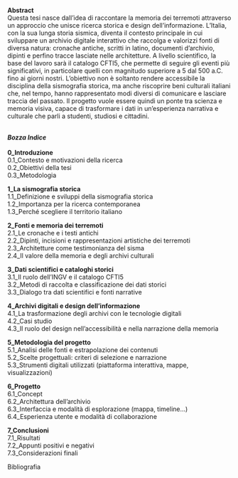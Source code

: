 **Abstract**<br>
Questa tesi nasce dall’idea di raccontare la memoria dei terremoti attraverso un approccio che unisce ricerca storica e design dell’informazione. L’Italia, con la sua lunga storia sismica, diventa il contesto principale in cui sviluppare un archivio digitale interattivo che raccolga e valorizzi fonti di diversa natura: cronache antiche, scritti in latino, documenti d’archivio, dipinti e perfino tracce lasciate nelle architetture. A livello scientifico, la base del lavoro sarà il catalogo CFTI5, che permette di seguire gli eventi più significativi, in particolare quelli con magnitudo superiore a 5 dal 500 a.C. fino ai giorni nostri. L’obiettivo non è soltanto rendere accessibile la disciplina della sismografia storica, ma anche riscoprire beni culturali italiani che, nel tempo, hanno rappresentato modi diversi di comunicare e lasciare traccia del passato. Il progetto vuole essere quindi un ponte tra scienza e memoria visiva, capace di trasformare i dati in un’esperienza narrativa e culturale che parli a studenti, studiosi e cittadini.
<br>
<br>

***Bozza Indice***<br>
<br>
**0_Introduzione**<br>
0.1_Contesto e motivazioni della ricerca<br>
0.2_Obiettivi della tesi<br>
0.3_Metodologia<br>

**1_La sismografia storica**<br>
1.1_Definizione e sviluppi della sismografia storica<br>
1.2_Importanza per la ricerca contemporanea<br>
1.3_Perché scegliere il territorio italiano<br>

**2_Fonti e memoria dei terremoti**<br>
2.1_Le cronache e i testi antichi<br>
2.2_Dipinti, incisioni e rappresentazioni artistiche dei terremoti<br>
2.3_Architetture come testimonianza del sisma<br>
2.4_Il valore della memoria e degli archivi culturali<br>

**3_Dati scientifici e cataloghi storici**<br>
3.1_Il ruolo dell’INGV e il catalogo CFTI5<br>
3.2_Metodi di raccolta e classificazione dei dati storici<br>
3.3_Dialogo tra dati scientifici e fonti narrative<br>

**4_Archivi digitali e design dell’informazione**<br>
4.1_La trasformazione degli archivi con le tecnologie digitali<br>
4.2_Casi studio<br>
4.3_Il ruolo del design nell’accessibilità e nella narrazione della memoria<br>

**5_Metodologia del progetto**<br>
5.1_Analisi delle fonti e estrapolazione dei contenuti<br>
5.2_Scelte progettuali: criteri di selezione e narrazione<br>
5.3_Strumenti digitali utilizzati (piattaforma interattiva, mappe, visualizzazioni)<br>

**6_Progetto**<br>
6.1_Concept<br>
6.2_Architettura dell’archivio<br>
6.3_Interfaccia e modalità di esplorazione (mappa, timeline...)<br>
6.4_Esperienza utente e modalità di collaborazione<br>

**7_Conclusioni**<br>
7.1_Risultati<br>
7.2_Appunti positivi e negativi<br>
7.3_Considerazioni finali<br>

Bibliografia
